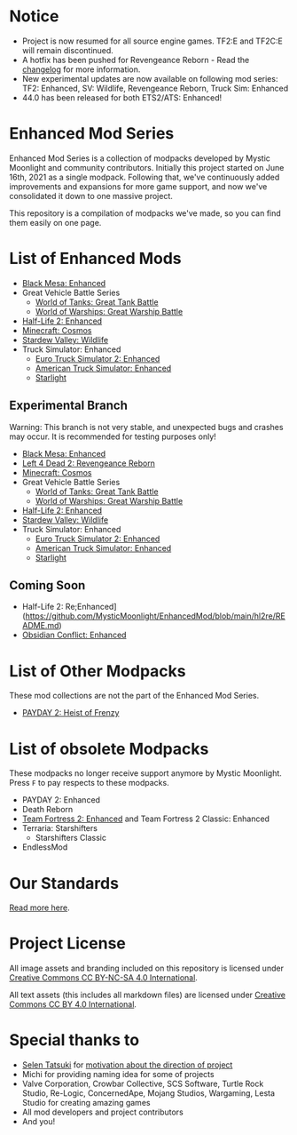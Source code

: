 # Notice
* Project is now resumed for all source engine games. TF2:E and TF2C:E will remain discontinued.
* A hotfix has been pushed for Revengeance Reborn - Read the [changelog](https://github.com/MysticMoonlight/EnhancedMod/blob/main/revreborn/CHANGELOG.md) for more information.
* New experimental updates are now available on following mod series: TF2: Enhanced, SV: Wildlife, Revengeance Reborn, Truck Sim: Enhanced
* 44.0 has been released for both ETS2/ATS: Enhanced!

# Enhanced Mod Series
Enhanced Mod Series is a collection of modpacks developed by Mystic Moonlight and community contributors. Initially this project started on June 16th, 2021 as a single modpack. Following that, we've continuously added improvements and expansions for more game support, and now we've consolidated it down to one massive project.

This repository is a compilation of modpacks we've made, so you can find them easily on one page.

# List of Enhanced Mods
* [Black Mesa: Enhanced](https://steamcommunity.com/sharedfiles/filedetails/?id=2603092378)
* Great Vehicle Battle Series
   * [World of Tanks: Great Tank Battle](https://github.com/MysticMoonlight/EnhancedMod/blob/main/wot/README.md)
   * [World of Warships: Great Warship Battle](https://github.com/MysticMoonlight/EnhancedMod/blob/main/wows/README.md)
* [Half-Life 2: Enhanced](https://github.com/MysticMoonlight/EnhancedMod/blob/main/hl2e/README.md)
* [Minecraft: Cosmos](https://github.com/MysticMoonlight/EnhancedMod/blob/main/cosmos/README.md)
* [Stardew Valley: Wildlife](https://github.com/MysticMoonlight/EnhancedMod/blob/main/svwl/README.md)
* Truck Simulator: Enhanced
   * [Euro Truck Simulator 2: Enhanced](https://steamcommunity.com/sharedfiles/filedetails/?id=2539528962)
   * [American Truck Simulator: Enhanced](https://steamcommunity.com/sharedfiles/filedetails/?id=2662863110)
   * [Starlight](https://github.com/MysticMoonlight/StarlightMap)

## Experimental Branch
Warning: This branch is not very stable, and unexpected bugs and crashes may occur. It is recommended for testing purposes only!

* [Black Mesa: Enhanced](https://steamcommunity.com/sharedfiles/filedetails/?id=2701486568)
* [Left 4 Dead 2: Revengeance Reborn](https://steamcommunity.com/sharedfiles/filedetails/?id=2735145551)
* [Minecraft: Cosmos](https://github.com/MysticMoonlight/EnhancedMod/blob/main/cosmos/experimental/README.md)
* Great Vehicle Battle Series 
   * [World of Tanks: Great Tank Battle](https://github.com/MysticMoonlight/EnhancedMod/blob/main/wot/experimental/README.md)
   * [World of Warships: Great Warship Battle](https://github.com/MysticMoonlight/EnhancedMod/blob/main/wows/experimental/README.md) 
* [Half-Life 2: Enhanced](https://github.com/MysticMoonlight/EnhancedMod/blob/main/hl2e/experimental/README.md)
* [Stardew Valley: Wildlife](https://github.com/MysticMoonlight/EnhancedMod/blob/main/svwl/experimental/README.md)
* Truck Simulator: Enhanced
   * [Euro Truck Simulator 2: Enhanced](https://steamcommunity.com/sharedfiles/filedetails/?id=2697485771)
   * [American Truck Simulator: Enhanced](https://steamcommunity.com/sharedfiles/filedetails/?id=2697795824)
   * [Starlight](https://github.com/MysticMoonlight/StarlightMap)

## Coming Soon
* Half-Life 2: Re;Enhanced](https://github.com/MysticMoonlight/EnhancedMod/blob/main/hl2re/README.md)
* [Obsidian Conflict: Enhanced](https://github.com/MysticMoonlight/EnhancedMod/blob/main/oce/README.md)

# List of Other Modpacks
These mod collections are not the part of the Enhanced Mod Series.

* [PAYDAY 2: Heist of Frenzy](https://github.com/MysticMoonlight/PAYDAY2-HF)

# List of obsolete Modpacks
These modpacks no longer receive support anymore by Mystic Moonlight. Press `F` to pay respects to these modpacks.

* PAYDAY 2: Enhanced
* Death Reborn
* [Team Fortress 2: Enhanced](https://github.com/MysticMoonlight/TF2Enhanced-Archive) and Team Fortress 2 Classic: Enhanced
* Terraria: Starshifters
   * Starshifters Classic
* EndlessMod
   
# Our Standards
[Read more here](https://github.com/MysticMoonlight/EnhancedMod/blob/main/STANDARD.md).

# Project License
All image assets and branding included on this repository is licensed under [Creative Commons CC BY-NC-SA 4.0 International](https://creativecommons.org/licenses/by-nc-sa/4.0/).

All text assets (this includes all markdown files) are licensed under [Creative Commons CC BY 4.0 International](https://creativecommons.org/licenses/by/4.0/).

# Special thanks to
* [Selen Tatsuki](https://twitter.com/Selen_Tatsuki) for [motivation about the direction of project](https://twitter.com/Selen_Tatsuki/status/1453444303968038913)
* Michi for providing naming idea for some of projects
* Valve Corporation, Crowbar Collective, SCS Software, Turtle Rock Studio, Re-Logic, ConcernedApe, Mojang Studios, Wargaming, Lesta Studio for creating amazing games
* All mod developers and project contributors
* And you!

<!-- Thank you as always for giving us a hope, Selen! -->